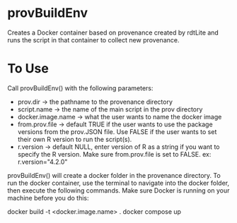 # provBuildEnv
Creates a Docker container based on provenance created by rdtLite and runs the script in that container to collect new provenance.

# To Use
Call provBuildEnv() with the following parameters:
- prov.dir -> the pathname to the provenance directory
- script.name -> the name of the main script in the prov directory
- docker.image.name -> what the user wants to name the docker image
- from.prov.file -> default TRUE if the user wants to use the package versions from the prov.JSON file. Use FALSE if the user wants to set their own R version to run the script(s).
- r.version -> default NULL, enter version of R as a string if you want to specify the R version. Make sure from.prov.file is set to FALSE. ex: r.version="4.2.0"

provBuildEnv() will create a docker folder in the provenance directory. To run the docker container, use the terminal to navigate into the docker folder, then execute the following commands. Make sure Docker is running on your machine before you do this:

docker build -t <docker.image.name> .
docker compose up


